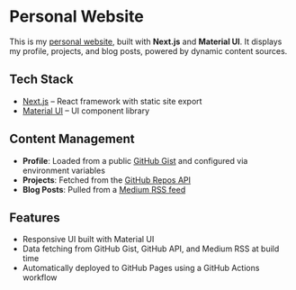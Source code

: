 # Personal Website

This is my [personal website](https://tyalau.github.io/), built with **Next.js** and **Material UI**. It displays my profile, projects, and blog posts, powered by dynamic content sources.

## Tech Stack

- [Next.js](https://nextjs.org/) – React framework with static site export
- [Material UI](https://mui.com/) – UI component library

## Content Management

- **Profile**: Loaded from a public [GitHub Gist](https://gist.github.com/) and configured via environment variables
- **Projects**: Fetched from the [GitHub Repos API](https://docs.github.com/en/rest/repos/repos)
- **Blog Posts**: Pulled from a [Medium RSS feed](https://help.medium.com/hc/en-us/articles/214874118-Using-RSS-feeds-of-profiles-publications-and-topics)

## Features

- Responsive UI built with Material UI
- Data fetching from GitHub Gist, GitHub API, and Medium RSS at build time
- Automatically deployed to GitHub Pages using a GitHub Actions workflow
